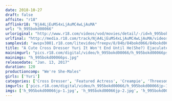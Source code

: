 ```yaml
---
date: 2018-10-27
draft: false
affsite: "r18"
afflinkr18: "NjA4LjEuMS4xLjAuMC4wLjAuMA"
url: "h_995bokd00066"
urloriginal: "http://www.r18.com/videos/vod/movies/detail/-/id=h_995bokd00066"
urlfinal: "http://media.r18.com/track/NjA4LjEuMS4xLjAuMC4wLjAuMA/videos/vod/movies/detail/-/id=h_995bokd00066"
samplevid: "awspv3001.r18.com/litevideo/freepv/8/84b/84bokd066/84bokd066_dmb_w.mp4"
title: "A Cute Cross Dresser Yuri It Won't End Until He(She?) Ejaculates 10 Times"
mainimgurl: "pics.r18.com/digital/video/h_995bokd00066/h_995bokd00066ps.jpg"
mainimgs: "h_995bokd00066ps.jpg"
releasedate: "Jan. 13, 2017"
duration: 120
productioncomp: "We're She-Males"
girls: ['Yuri']
categories: ['Cross Dresser', 'Featured Actress', 'Creampie', 'Threesome / Foursome', 'Anal Sex', 'Hi-Def']
imgurls: ['pics.r18.com/digital/video/h_995bokd00066/h_995bokd00066jp-1.jpg', 'pics.r18.com/digital/video/h_995bokd00066/h_995bokd00066jp-2.jpg', 'pics.r18.com/digital/video/h_995bokd00066/h_995bokd00066jp-3.jpg', 'pics.r18.com/digital/video/h_995bokd00066/h_995bokd00066jp-4.jpg', 'pics.r18.com/digital/video/h_995bokd00066/h_995bokd00066jp-5.jpg', 'pics.r18.com/digital/video/h_995bokd00066/h_995bokd00066jp-6.jpg', 'pics.r18.com/digital/video/h_995bokd00066/h_995bokd00066jp-7.jpg', 'pics.r18.com/digital/video/h_995bokd00066/h_995bokd00066jp-8.jpg', 'pics.r18.com/digital/video/h_995bokd00066/h_995bokd00066jp-9.jpg', 'pics.r18.com/digital/video/h_995bokd00066/h_995bokd00066jp-10.jpg', 'pics.r18.com/digital/video/h_995bokd00066/h_995bokd00066jp-11.jpg', 'pics.r18.com/digital/video/h_995bokd00066/h_995bokd00066jp-12.jpg', 'pics.r18.com/digital/video/h_995bokd00066/h_995bokd00066jp-13.jpg', 'pics.r18.com/digital/video/h_995bokd00066/h_995bokd00066jp-14.jpg', 'pics.r18.com/digital/video/h_995bokd00066/h_995bokd00066jp-15.jpg', 'pics.r18.com/digital/video/h_995bokd00066/h_995bokd00066jp-16.jpg', 'pics.r18.com/digital/video/h_995bokd00066/h_995bokd00066jp-17.jpg', 'pics.r18.com/digital/video/h_995bokd00066/h_995bokd00066jp-18.jpg', 'pics.r18.com/digital/video/h_995bokd00066/h_995bokd00066jp-19.jpg', 'pics.r18.com/digital/video/h_995bokd00066/h_995bokd00066jp-20.jpg']
imgs: ['h_995bokd00066jp-1.jpg', 'h_995bokd00066jp-2.jpg', 'h_995bokd00066jp-3.jpg', 'h_995bokd00066jp-4.jpg', 'h_995bokd00066jp-5.jpg', 'h_995bokd00066jp-6.jpg', 'h_995bokd00066jp-7.jpg', 'h_995bokd00066jp-8.jpg', 'h_995bokd00066jp-9.jpg', 'h_995bokd00066jp-10.jpg', 'h_995bokd00066jp-11.jpg', 'h_995bokd00066jp-12.jpg', 'h_995bokd00066jp-13.jpg', 'h_995bokd00066jp-14.jpg', 'h_995bokd00066jp-15.jpg', 'h_995bokd00066jp-16.jpg', 'h_995bokd00066jp-17.jpg', 'h_995bokd00066jp-18.jpg', 'h_995bokd00066jp-19.jpg', 'h_995bokd00066jp-20.jpg']
---
```

